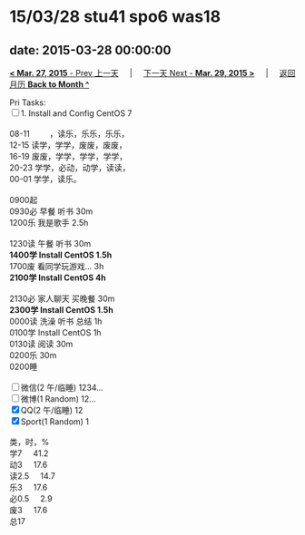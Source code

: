 # 15/03/28 stu41 spo6 was18

date: 2015-03-28 00:00:00
---
[**< Mar. 27, 2015** - Prev 上一天](/lifelogs/2015/03/d27.md) &nbsp; &nbsp; | &nbsp; &nbsp; [下一天 Next - **Mar. 29, 2015 >**](/lifelogs/2015/03/d29.md) &nbsp; &nbsp; |  &nbsp; &nbsp; [返回月历 **Back to Month ^**](/lifelogs/2015/03/index.md)
<br/><div>Pri Tasks:<br clear="none"/><input type="checkbox" />1. Install and Config CentOS 7</div><div><div><br clear="none"/></div>08-11         ，读乐，乐乐，乐乐，<br clear="none"/>12-15 读学，学学，废废，废废，<br clear="none"/>16-19 废废，学学，学学，学学，<br clear="none"/>20-23 学学，必动，动学，读读，</div><div>00-01 学学，读乐。<br clear="none"/><div><br clear="none"/></div>0900起<br clear="none"/>0930必 早餐 听书 30m<br clear="none"/>1200乐 我是歌手 2.5h</div><div><div><br clear="none"/></div>1230读 午餐 听书 30m</div><div><strong>1400学 Install CentOS 1.5h</strong></div><div>1700废 看同学玩游戏… 3h</div><div><strong>2100学 Install CentOS 4h</strong><br clear="none"/> </div><div>2130必 家人聊天 买晚餐 30m<br clear="none"/><strong>2300学 Install CentOS 1.5h </strong></div><div><div>0000读 洗澡 听书 总结 1h</div><div>0100学 Install CentOS 1h</div><div>0130读 阅读 30m</div><div>0200乐 30m</div>0200睡</div><div><br clear="none"/><input type="checkbox" />微信(2 午/临睡) 1234…<br clear="none"/><input type="checkbox" />微博(1 Random) 12…</div><div><input type="checkbox" checked="true" />QQ(2 午/临睡) 12</div><div><input type="checkbox" checked="true" />Sport(1 Random) 1<br clear="none"/><div><br clear="none"/></div>类，时，%<br clear="none"/>学7     41.2<br clear="none"/>动3     17.6<br clear="none"/>读2.5     14.7<br clear="none"/>乐3     17.6<br clear="none"/>必0.5     2.9<br clear="none"/>废3     17.6<br clear="none"/>总17</div>
